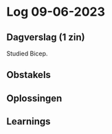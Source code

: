 # Log 09-06-2023

## Dagverslag (1 zin)
Studied Bicep.

## Obstakels


## Oplossingen


## Learnings

